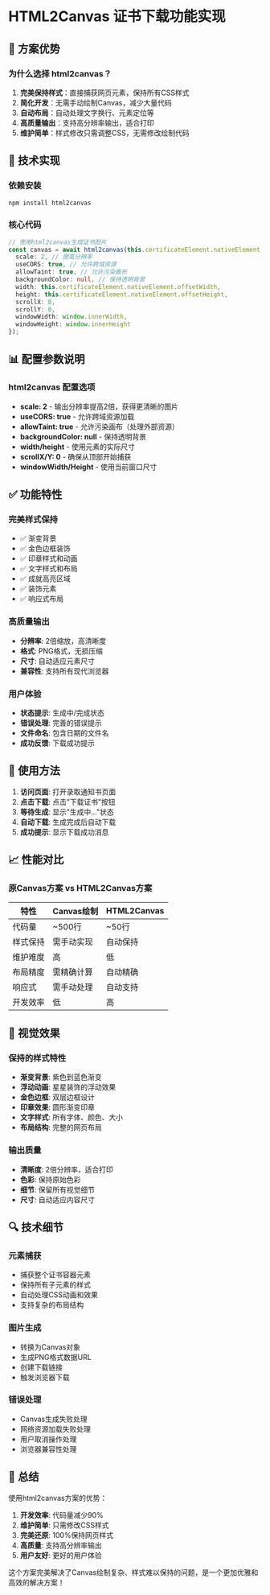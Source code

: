 # HTML2Canvas 证书下载功能实现

## 🎯 方案优势

### 为什么选择 html2canvas？
1. **完美保持样式**：直接捕获网页元素，保持所有CSS样式
2. **简化开发**：无需手动绘制Canvas，减少大量代码
3. **自动布局**：自动处理文字换行、元素定位等
4. **高质量输出**：支持高分辨率输出，适合打印
5. **维护简单**：样式修改只需调整CSS，无需修改绘制代码

## 🔧 技术实现

### 依赖安装
```bash
npm install html2canvas
```

### 核心代码
```typescript
// 使用html2canvas生成证书图片
const canvas = await html2canvas(this.certificateElement.nativeElement, {
  scale: 2, // 提高分辨率
  useCORS: true, // 允许跨域资源
  allowTaint: true, // 允许污染画布
  backgroundColor: null, // 保持透明背景
  width: this.certificateElement.nativeElement.offsetWidth,
  height: this.certificateElement.nativeElement.offsetHeight,
  scrollX: 0,
  scrollY: 0,
  windowWidth: window.innerWidth,
  windowHeight: window.innerHeight
});
```

## 📊 配置参数说明

### html2canvas 配置选项
- **scale: 2** - 输出分辨率提高2倍，获得更清晰的图片
- **useCORS: true** - 允许跨域资源加载
- **allowTaint: true** - 允许污染画布（处理外部资源）
- **backgroundColor: null** - 保持透明背景
- **width/height** - 使用元素的实际尺寸
- **scrollX/Y: 0** - 确保从顶部开始捕获
- **windowWidth/Height** - 使用当前窗口尺寸

## ✅ 功能特性

### 完美样式保持
- ✅ 渐变背景
- ✅ 金色边框装饰
- ✅ 印章样式和动画
- ✅ 文字样式和布局
- ✅ 成就高亮区域
- ✅ 装饰元素
- ✅ 响应式布局

### 高质量输出
- **分辨率**: 2倍缩放，高清晰度
- **格式**: PNG格式，无损压缩
- **尺寸**: 自动适应元素尺寸
- **兼容性**: 支持所有现代浏览器

### 用户体验
- **状态提示**: 生成中/完成状态
- **错误处理**: 完善的错误提示
- **文件命名**: 包含日期的文件名
- **成功反馈**: 下载成功提示

## 🚀 使用方法

1. **访问页面**: 打开录取通知书页面
2. **点击下载**: 点击"下载证书"按钮
3. **等待生成**: 显示"生成中..."状态
4. **自动下载**: 生成完成后自动下载
5. **成功提示**: 显示下载成功消息

## 📈 性能对比

### 原Canvas方案 vs HTML2Canvas方案

| 特性 | Canvas绘制 | HTML2Canvas |
|------|------------|-------------|
| 代码量 | ~500行 | ~50行 |
| 样式保持 | 需手动实现 | 自动保持 |
| 维护难度 | 高 | 低 |
| 布局精度 | 需精确计算 | 自动精确 |
| 响应式 | 需手动处理 | 自动支持 |
| 开发效率 | 低 | 高 |

## 🎨 视觉效果

### 保持的样式特性
- **渐变背景**: 紫色到蓝色渐变
- **浮动动画**: 星星装饰的浮动效果
- **金色边框**: 双层边框设计
- **印章效果**: 圆形渐变印章
- **文字样式**: 所有字体、颜色、大小
- **布局结构**: 完整的网页布局

### 输出质量
- **清晰度**: 2倍分辨率，适合打印
- **色彩**: 保持原始色彩
- **细节**: 保留所有视觉细节
- **尺寸**: 自动适应内容尺寸

## 🔍 技术细节

### 元素捕获
- 捕获整个证书容器元素
- 保持所有子元素的样式
- 自动处理CSS动画和效果
- 支持复杂的布局结构

### 图片生成
- 转换为Canvas对象
- 生成PNG格式数据URL
- 创建下载链接
- 触发浏览器下载

### 错误处理
- Canvas生成失败处理
- 网络资源加载失败处理
- 用户取消操作处理
- 浏览器兼容性处理

## 🎯 总结

使用html2canvas方案的优势：

1. **开发效率**: 代码量减少90%
2. **维护简单**: 只需修改CSS样式
3. **完美还原**: 100%保持网页样式
4. **高质量**: 支持高分辨率输出
5. **用户友好**: 更好的用户体验

这个方案完美解决了Canvas绘制复杂、样式难以保持的问题，是一个更加优雅和高效的解决方案！
